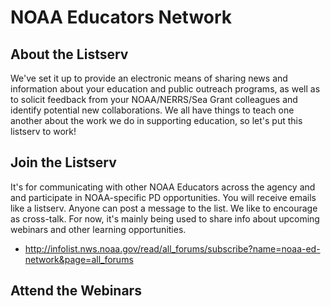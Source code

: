 # NOAA Educators Network

## About the Listserv
We've set it up to provide an electronic means of sharing news and information about your education and public outreach programs, as well as to solicit feedback from your NOAA/NERRS/Sea Grant colleagues and identify potential new collaborations. We all have things to teach one another about the work we do in supporting education, so let's put this listserv to work!

## Join the Listserv
It's for communicating with other NOAA Educators across the agency and and participate in NOAA-specific PD opportunities. You will receive emails like a listserv. Anyone can post a message to the list. We like to encourage as cross-talk. For now, it's mainly being used to share info about upcoming webinars and other learning opportunities. 
* http://infolist.nws.noaa.gov/read/all_forums/subscribe?name=noaa-ed-network&page=all_forums

## Attend the Webinars
